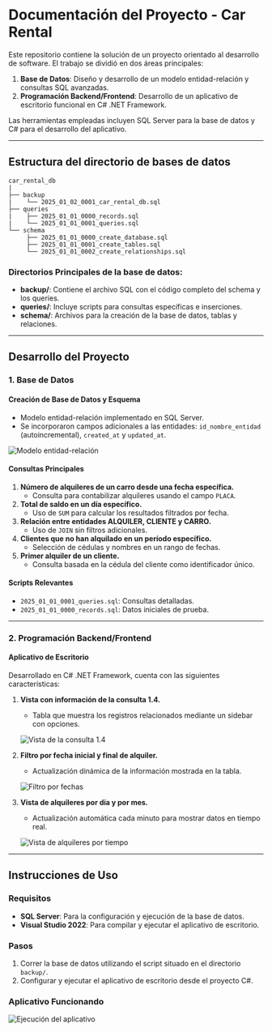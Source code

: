 # Documentación del Proyecto - Car Rental

Este repositorio contiene la solución de un proyecto orientado al desarrollo de software. El trabajo se dividió en dos áreas principales:

1. **Base de Datos**: Diseño y desarrollo de un modelo entidad-relación y consultas SQL avanzadas.
2. **Programación Backend/Frontend**: Desarrollo de un aplicativo de escritorio funcional en C# .NET Framework.

Las herramientas empleadas incluyen SQL Server para la base de datos y C# para el desarrollo del aplicativo.

---

## Estructura del directorio de bases de datos

```text
car_rental_db
|
├── backup
|    └── 2025_01_02_0001_car_rental_db.sql
├── queries
|    ├── 2025_01_01_0000_records.sql
|    └── 2025_01_01_0001_queries.sql
└── schema
     ├── 2025_01_01_0000_create_database.sql
     ├── 2025_01_01_0001_create_tables.sql
     └── 2025_01_01_0002_create_relationships.sql
```

### Directorios Principales de la base de datos:
- **backup/**: Contiene el archivo SQL con el código completo del schema y los queries.
- **queries/**: Incluye scripts para consultas específicas e inserciones.
- **schema/**: Archivos para la creación de la base de datos, tablas y relaciones.

---

## Desarrollo del Proyecto

### 1. Base de Datos

#### Creación de Base de Datos y Esquema
- Modelo entidad-relación implementado en SQL Server.
- Se incorporaron campos adicionales a las entidades: `id_nombre_entidad` (autoincremental), `created_at` y `updated_at`.

![Modelo entidad-relación](https://github.com/user-attachments/assets/86d958d0-0f06-405d-ae7f-5fd444eb8a66)

#### Consultas Principales
1. **Número de alquileres de un carro desde una fecha específica.**
   - Consulta para contabilizar alquileres usando el campo `PLACA`.
2. **Total de saldo en un día específico.**
   - Uso de `SUM` para calcular los resultados filtrados por fecha.
3. **Relación entre entidades ALQUILER, CLIENTE y CARRO.**
   - Uso de `JOIN` sin filtros adicionales.
4. **Clientes que no han alquilado en un período específico.**
   - Selección de cédulas y nombres en un rango de fechas.
5. **Primer alquiler de un cliente.**
   - Consulta basada en la cédula del cliente como identificador único.

#### Scripts Relevantes
- `2025_01_01_0001_queries.sql`: Consultas detalladas.
- `2025_01_01_0000_records.sql`: Datos iniciales de prueba.

---

### 2. Programación Backend/Frontend

#### Aplicativo de Escritorio
Desarrollado en C# .NET Framework, cuenta con las siguientes características:

1. **Vista con información de la consulta 1.4.**
   - Tabla que muestra los registros relacionados mediante un sidebar con opciones.

   ![Vista de la consulta 1.4](https://github.com/user-attachments/assets/90782246-cb57-4389-9e23-52590e0ef1a7)

2. **Filtro por fecha inicial y final de alquiler.**
   - Actualización dinámica de la información mostrada en la tabla.

   ![Filtro por fechas](https://github.com/user-attachments/assets/31804282-4f47-4053-b69e-b66c75373577)

3. **Vista de alquileres por día y por mes.**
   - Actualización automática cada minuto para mostrar datos en tiempo real.

   ![Vista de alquileres por tiempo](https://github.com/user-attachments/assets/0a3366bd-cbcc-4c0e-a471-f91501b4653e)
---


## Instrucciones de Uso

### Requisitos
- **SQL Server**: Para la configuración y ejecución de la base de datos.
- **Visual Studio 2022**: Para compilar y ejecutar el aplicativo de escritorio.

### Pasos
1. Correr la base de datos utilizando el script situado en el directorio `backup/`.
2. Configurar y ejecutar el aplicativo de escritorio desde el proyecto C#.

### Aplicativo Funcionando
![Ejecución del aplicativo](https://github.com/user-attachments/assets/131b6bd8-742b-4bdf-977c-e07409c56eb3)

